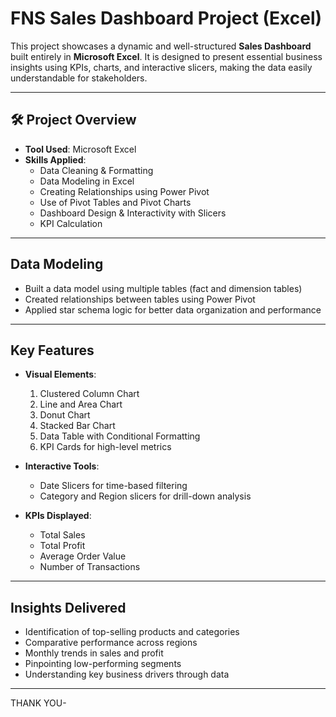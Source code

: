 #  FNS Sales Dashboard Project (Excel)

This project showcases a dynamic and well-structured **Sales Dashboard** built entirely in **Microsoft Excel**. It is designed to present essential business insights using KPIs, charts, and interactive slicers, making the data easily understandable for stakeholders.

---

## 🛠 Project Overview

- **Tool Used**: Microsoft Excel  
- **Skills Applied**:
  - Data Cleaning & Formatting
  - Data Modeling in Excel
  - Creating Relationships using Power Pivot
  - Use of Pivot Tables and Pivot Charts
  - Dashboard Design & Interactivity with Slicers
  - KPI Calculation

---

##  Data Modeling

- Built a data model using multiple tables (fact and dimension tables)
- Created relationships between tables using Power Pivot
- Applied star schema logic for better data organization and performance

---

##  Key Features

- **Visual Elements**:
  1. Clustered Column Chart
  2. Line and Area Chart
  3. Donut Chart
  4. Stacked Bar Chart
  5. Data Table with Conditional Formatting
  6. KPI Cards for high-level metrics

- **Interactive Tools**:
  - Date Slicers for time-based filtering
  - Category and Region slicers for drill-down analysis

- **KPIs Displayed**:
  - Total Sales
  - Total Profit
  - Average Order Value
  - Number of Transactions

---

##  Insights Delivered

- Identification of top-selling products and categories
- Comparative performance across regions
- Monthly trends in sales and profit
- Pinpointing low-performing segments
- Understanding key business drivers through data

---
THANK YOU-

